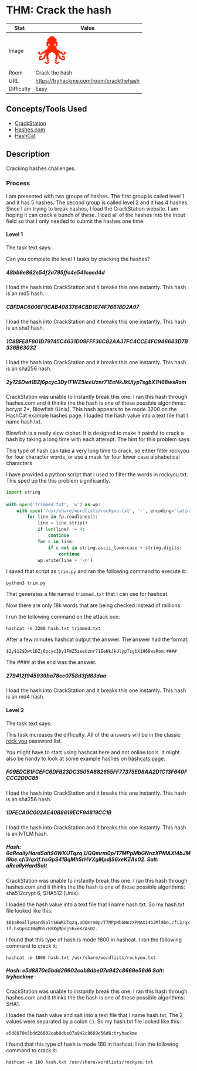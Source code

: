 # THM: Crack the hash

| Stat       | Value                                        |
| ---------- | -------------------------------------------- |
| Image      | <img src="/images/write_ups/try_hack_me/crack_the_hash/crack_the_hash.jpeg" alt="Crack the hash" width="90"/> |
| Room       | Crack the hash                               |
| URL        | https://tryhackme.com/room/crackthehash      |
| Difficulty | Easy                                         |

## Concepts/Tools Used

- [CrackStation](https://crackstation.net/)
- [Hashes.com](https://hashes.com/en/tools/hash_identifier)
- [HashCat](https://hashcat.net/wiki/doku.php?id=example_hashes)

## Description

Cracking hashes challenges.

### Process

I am presented with two groups of hashes. The first group is called level 1 and it has 5 hashes. The second group is called level 2 and it has 4 hashes. Since I am trying to break hashes, I load the CrackStation website. I am hoping it can crack a bunch of these. I load all of the hashes into the input field so that I only needed to submit the hashes one time.

#### Level 1

The task text says:

Can you complete the level 1 tasks by cracking the hashes?

##### 48bb6e862e54f2a795ffc4e541caed4d

I load the hash into CrackStation and it breaks this one instantly. This hash is an md5 hash.

##### CBFDAC6008F9CAB4083784CBD1874F76618D2A97

I load the hash into CrackStation and it breaks this one instantly. This hash is an sha1 hash.

##### 1C8BFE8F801D79745C4631D09FFF36C82AA37FC4CCE4FC946683D7B336B63032

I load the hash into CrackStation and it breaks this one instantly. This hash is an sha256 hash.

##### $2y$12$Dwt1BZj6pcyc3Dy1FWZ5ieeUznr71EeNkJkUlypTsgbX1H68wsRom

CrackStation was unable to instantly break this one. I ran this hash through hashes.com and it thinks the the hash is one of these possible algorithms: bcrypt $2*$, Blowfish (Unix). This hash appears to be mode 3200 on the HashCat example hashes page. I loaded the hash value into a text file that I name hash.txt.

Blowfish is a really slow cipher. It is designed to make it painful to crack a hash by taking a long time with each attempt. The hint for this problem says:

This type of hash can take a very long time to crack, so either filter rockyou for four character words, or use a mask for four lower case alphabetical characters

I have provided a python script that I used to filter the words in rockyou.txt. This sped up the this problem significantly.

```python
import string

with open('trimmed.txt', 'w') as wp:
    with open('/usr/share/wordlists/rockyou.txt', 'r', encoding='latin1') as fp:
        for line in fp.readlines():
            line = line.strip()
            if len(line) != 4:
                continue
            for c in line:
                if c not in string.ascii_lowercase + string.digits:
                    continue
            wp.write(line + '\n')
```

I saved that script as `trim.py` and ran the following command to execute it:

`python3 trim.py`

That generates a file named `trimmed.txt` that I can use for hashcat.

Now there are only 18k words that are being checked instead of millions.

I run the following command on the attack box:

`hashcat -m 3200 hash.txt trimmed.txt`

After a few minutes hashcat output the answer. The answer had the format:

`$2y$12$Dwt1BZj6pcyc3Dy1FWZ5ieeUznr71EeNkJkUlypTsgbX1H68wsRom:####`

The #### at the end was the answer.

##### 279412f945939ba78ce0758d3fd83daa

I load the hash into CrackStation and it breaks this one instantly. This hash is an md4 hash.

#### Level 2

The task text says:

This task increases the difficulty. All of the answers will be in the classic [rock you](https://github.com/brannondorsey/naive-hashcat/releases/download/data/rockyou.txt) password list.

You might have to start using hashcat here and not online tools. It might also be handy to look at some example hashes on [hashcats page](https://hashcat.net/wiki/doku.php?id=example_hashes).

##### F09EDCB1FCEFC6DFB23DC3505A882655FF77375ED8AA2D1C13F640FCCC2D0C85

I load the hash into CrackStation and it breaks this one instantly. This hash is an sha256 hash.

##### 1DFECA0C002AE40B8619ECF94819CC1B

I load the hash into CrackStation and it breaks this one instantly. This hash is an NTLM hash.

##### Hash: $6$aReallyHardSalt$6WKUTqzq.UQQmrm0p/T7MPpMbGNnzXPMAXi4bJMl9be.cfi3/qxIf.hsGpS41BqMhSrHVXgMpdjS6xeKZAs02. Salt: aReallyHardSalt

CrackStation was unable to instantly break this one. I ran this hash through hashes.com and it thinks the the hash is one of these possible algorithms: sha512crypt $6$, SHA512 (Unix).

I loaded the hash value into a text file that I name hash.txt. So my hash.txt file looked like this:

`$6$aReallyHardSalt$6WKUTqzq.UQQmrm0p/T7MPpMbGNnzXPMAXi4bJMl9be.cfi3/qxIf.hsGpS41BqMhSrHVXgMpdjS6xeKZAs02.`

I found that this type of hash is mode 1800 in hashcat. I ran the following command to crack it:

`hashcat -m 1800 hash.txt /usr/share/wordlists/rockyou.txt`

##### Hash: e5d8870e5bdd26602cab8dbe07a942c8669e56d6 Salt: tryhackme

CrackStation was unable to instantly break this one. I ran this hash through hashes.com and it thinks the the hash is one of these possible algorithms: SHA1.

I loaded the hash value and salt into a text file that I name hash.txt. The 2 values were separated by a colon (:). So my hash.txt file looked like this:

`e5d8870e5bdd26602cab8dbe07a942c8669e56d6:tryhackme`

I found that this type of hash is mode 160 in hashcat. I ran the following command to crack it:

`hashcat -m 160 hash.txt /usr/share/wordlists/rockyou.txt`
